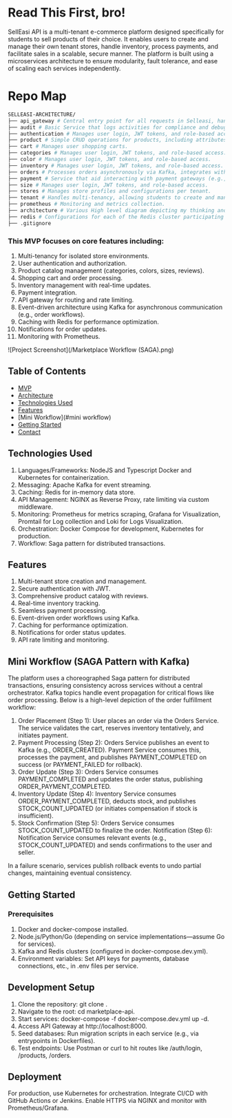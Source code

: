 # Read This First, bro!

SellEasi API is a multi-tenant e-commerce platform designed specifically for students to sell products of their choice. It enables users to create and manage their own tenant stores, handle inventory, process payments, and facilitate sales in a scalable, secure manner. The platform is built using a microservices architecture to ensure modularity, fault tolerance, and ease of scaling each services independently.

# Repo Map
```bash
SELLEASI-ARCHITECTURE/
├── api_gateway # Central entry point for all requests in Selleasi, handles routing, rate limiting, and security.
├── audit # Basic Service that logs activities for compliance and debugging.
├── authentication # Manages user login, JWT tokens, and role-based access.
├── product # Simple CRUD operations for products, including attributes like categories, colors, sizes.
├── cart # Manages user shopping carts.
├── categories # Manages user login, JWT tokens, and role-based access.
├── color # Manages user login, JWT tokens, and role-based access.
├── inventory # Manages user login, JWT tokens, and role-based access.
├── orders # Processes orders asynchronously via Kafka, integrates with payments and inventory.
├── payment # Service that aid interacting with payment gateways (e.g., Paystack, Paypal) for transactions.
├── size # Manages user login, JWT tokens, and role-based access.
├── stores # Manages store profiles and configurations per tenant.
├── tenant # Handles multi-tenancy, allowing students to create and manage isolated stores.
├── prometheus # Monitoring and metrics collection.
├── architecture # Various High level diagram depicting my thinking and also some deep dives
├── redis # Configurations for each of the Redis cluster participating Nodes (Master and both slave config)
├── .gitignore
```



### This MVP focuses on core features including:

1. Multi-tenancy for isolated store environments.
2. User authentication and authorization.
3. Product catalog management (categories, colors, sizes, reviews).
4. Shopping cart and order processing.
5. Inventory management with real-time updates.
6. Payment integration.
7. API gateway for routing and rate limiting.
8. Event-driven architecture using Kafka for asynchronous communication (e.g., order workflows).
9. Caching with Redis for performance optimization.
10. Notifications for order updates.
11. Monitoring with Prometheus.


![Project Screenshot](/Marketplace Workflow (SAGA).png)

## Table of Contents

- [MVP](#mvp)
- [Architecture](#architecure)
- [Technologies Used](#technologies-used)
- [Features](#features)
- [Mini Workflow](#mini workflow)
- [Getting Started](#getting-started)
- [Contact](#contact)


## Technologies Used

1. Languages/Frameworks: NodeJS and Typescript Docker and Kubernetes for containerization.
2. Messaging: Apache Kafka for event streaming.
3. Caching: Redis for in-memory data store.
4. API Management: NGINX as Reverse Proxy, rate limiting via custom middleware.
5. Monitoring: Prometheus for metrics scraping, Grafana for Visualization, Promtail for Log collection and Loki for Logs Visualization.
6. Orchestration: Docker Compose for development, Kubernetes for production.
7. Workflow: Saga pattern for distributed transactions.


## Features

1. Multi-tenant store creation and management.
2. Secure authentication with JWT.
3. Comprehensive product catalog with reviews.
4. Real-time inventory tracking.
5. Seamless payment processing.
6. Event-driven order workflows using Kafka.
7. Caching for performance optimization.
8. Notifications for order status updates.
9. API rate limiting and monitoring.


## Mini Workflow (SAGA Pattern with Kafka)
The platform uses a choreographed Saga pattern for distributed transactions, ensuring consistency across services without a central orchestrator. Kafka topics handle event propagation for critical flows like order processing. Below is a high-level depiction of the order fulfillment workflow:

1. Order Placement (Step 1): User places an order via the Orders Service. The service validates the cart, reserves inventory tentatively, and initiates payment.
2. Payment Processing (Step 2): Orders Service publishes an event to Kafka (e.g., ORDER_CREATED). Payment Service consumes this, processes the payment, and publishes PAYMENT_COMPLETED on success (or PAYMENT_FAILED for rollback).
3. Order Update (Step 3): Orders Service consumes PAYMENT_COMPLETED and updates the order status, publishing ORDER_PAYMENT_COMPLETED.
4. Inventory Update (Step 4): Inventory Service consumes ORDER_PAYMENT_COMPLETED, deducts stock, and publishes STOCK_COUNT_UPDATED (or initiates compensation if stock is insufficient).
5. Stock Confirmation (Step 5): Orders Service consumes STOCK_COUNT_UPDATED to finalize the order.
Notification (Step 6): Notification Service consumes relevant events (e.g., STOCK_COUNT_UPDATED) and sends confirmations to the user and seller.

In a failure scenario, services publish rollback events to undo partial changes, maintaining eventual consistency.


## Getting Started
### Prerequisites

1. Docker and docker-compose installed.
2. Node.js/Python/Go (depending on service implementations—assume Go for services).
3. Kafka and Redis clusters (configured in docker-compose.dev.yml).
4. Environment variables: Set API keys for payments, database connections, etc., in .env files per service.


## Development Setup

1. Clone the repository: git clone <repo-url>.
2. Navigate to the root: cd marketplace-api.
3. Start services: docker-compose -f docker-compose.dev.yml up -d.
4. Access API Gateway at http://localhost:8000.
5. Seed databases: Run migration scripts in each service (e.g., via entrypoints in Dockerfiles).
6. Test endpoints: Use Postman or curl to hit routes like /auth/login, /products, /orders.


## Deployment
For production, use Kubernetes for orchestration. Integrate CI/CD with GitHub Actions or Jenkins. Enable HTTPS via NGINX and monitor with Prometheus/Grafana.